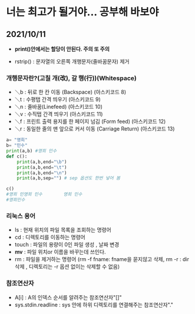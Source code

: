너는 최고가 될거야... 공부해 바보야
====

2021/10/11
----
- <b>print()안에서는 할당이 안된다. 주의 또 주의</b>

- rstrip() : 문자열의 오른쪽 개행문자(줄바꿈문자) 제거

 <h3>개행문자란?(고칠 개(改), 갈 행(行))(Whitespace)</h3>

-  ＼b  : 뒤로 한 칸 이동 (Backspace) (아스키코드 8)
-  ＼t  : 수평탭 간격 띄우기 (아스키코드 9)
-  ＼n  : 줄바꿈(Linefeed) (아스키코드 10)
-  ＼v  : 수직탭 간격 띄우기 (아스키코드 11)
-  ＼f  : 프린트 출력 용지를 한 페이지 넘김 (Form feed) (아스키코드 12)
-  ＼r  : 동일한 줄의 맨 앞으로 커서 이동 (Carriage Return) (아스키코드 13)

```python
a= "영희"
b= "민수"
print(a,b) #영희 민수
def c():
    print(a,b,end="\b")
    print(a,b,end="\t")
    print(a,b,end="\n")
    print(a,b,sep="") # sep 옵션도 한번 넣어 봄 

c() 
#영희 민영희 민수        영희 민수
#영희민수
```

<h3>리눅스 용어 </h3>

- ls : 현재 위치의 파일 목록을 조회하는 명령어 
- cd : 디렉토리를 이동하는 명령어 
- touch : 파일의 용량이 0인 파일 생성 , 날짜 변경  
- <b>mv</b> : 파일 위치or 이름을 바꾸는데 쓰인다.
- rm : 파일을 제거하는 명령어 (rm -f fname: fname을 묻지않고 삭제, rm -r : dir삭제 , 디렉토리는 -r 옵션 없이는 삭제할 수 없음)


<h3>참조연산자</h3>

- A[i] : A의 인덱스 순서를 알려주는 참조연산자"[]" 
- sys.stdin.readline : sys 안에 하위 디렉토리를 연결해주는 참조연산자"."



